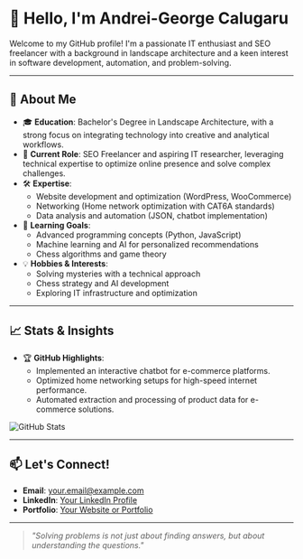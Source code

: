 # 👋 Hello, I'm Andrei-George Calugaru 

Welcome to my GitHub profile! I'm a passionate IT enthusiast and SEO freelancer with a background in landscape architecture and a keen interest in software development, automation, and problem-solving.

---

## 🌟 About Me

- 🎓 **Education**: Bachelor's Degree in Landscape Architecture, with a strong focus on integrating technology into creative and analytical workflows.
- 💼 **Current Role**: SEO Freelancer and aspiring IT researcher, leveraging technical expertise to optimize online presence and solve complex challenges.
- 🛠️ **Expertise**:
  - Website development and optimization (WordPress, WooCommerce)
  - Networking (Home network optimization with CAT6A standards)
  - Data analysis and automation (JSON, chatbot implementation)
- 🌱 **Learning Goals**:
  - Advanced programming concepts (Python, JavaScript)
  - Machine learning and AI for personalized recommendations
  - Chess algorithms and game theory
- 💡 **Hobbies & Interests**:
  - Solving mysteries with a technical approach
  - Chess strategy and AI development
  - Exploring IT infrastructure and optimization

---

## 📈 Stats & Insights

- 🏆 **GitHub Highlights**:
  - Implemented an interactive chatbot for e-commerce platforms.
  - Optimized home networking setups for high-speed internet performance.
  - Automated extraction and processing of product data for e-commerce solutions.

![GitHub Stats](https://github-readme-stats.vercel.app/api?username=yourusername&show_icons=true&theme=radical)

---

## 📫 Let's Connect!

- **Email**: [your.email@example.com](mailto:your.email@example.com)
- **LinkedIn**: [Your LinkedIn Profile](https://linkedin.com/in/your-profile)
- **Portfolio**: [Your Website or Portfolio](https://yourwebsite.com)

---

> _"Solving problems is not just about finding answers, but about understanding the questions."_  
